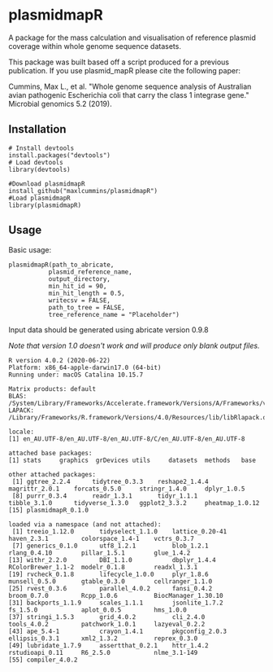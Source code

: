 # plasmidmapR
A package for the mass calculation and visualisation of reference plasmid coverage within whole genome sequence datasets.

This package was built based off a script produced for a previous publication. If you use plasmid_mapR please cite the following paper:

Cummins, Max L., et al. "Whole genome sequence analysis of Australian avian pathogenic Escherichia coli that carry the class 1 integrase gene." Microbial genomics 5.2 (2019).

## Installation

```
# Install devtools
install.packages("devtools")
# Load devtools
library(devtools)

#Download plasmidmapR
install_github("maxlcummins/plasmidmapR")
#Load plasmidmapR
library(plasmidmapR)

```

## Usage

Basic usage:

```
plasmidmapR(path_to_abricate,
           plasmid_reference_name,
           output_directory,
           min_hit_id = 90,
           min_hit_length = 0.5,
           writecsv = FALSE,
           path_to_tree = FALSE,
           tree_reference_name = "Placeholder")
```

Input data should be generated using abricate version 0.9.8

*Note that version 1.0 doesn't work and will produce only blank output files.*

```
R version 4.0.2 (2020-06-22)
Platform: x86_64-apple-darwin17.0 (64-bit)
Running under: macOS Catalina 10.15.7

Matrix products: default
BLAS:   /System/Library/Frameworks/Accelerate.framework/Versions/A/Frameworks/vecLib.framework/Versions/A/libBLAS.dylib
LAPACK: /Library/Frameworks/R.framework/Versions/4.0/Resources/lib/libRlapack.dylib

locale:
[1] en_AU.UTF-8/en_AU.UTF-8/en_AU.UTF-8/C/en_AU.UTF-8/en_AU.UTF-8

attached base packages:
[1] stats     graphics  grDevices utils     datasets  methods   base     

other attached packages:
 [1] ggtree_2.2.4      tidytree_0.3.3    reshape2_1.4.4    magrittr_2.0.1    forcats_0.5.0     stringr_1.4.0     dplyr_1.0.5      
 [8] purrr_0.3.4       readr_1.3.1       tidyr_1.1.1       tibble_3.1.0      tidyverse_1.3.0   ggplot2_3.3.2     pheatmap_1.0.12  
[15] plasmidmapR_0.1.0

loaded via a namespace (and not attached):
 [1] treeio_1.12.0       tidyselect_1.1.0    lattice_0.20-41     haven_2.3.1         colorspace_1.4-1    vctrs_0.3.7        
 [7] generics_0.1.0      utf8_1.2.1          blob_1.2.1          rlang_0.4.10        pillar_1.5.1        glue_1.4.2         
[13] withr_2.2.0         DBI_1.1.0           dbplyr_1.4.4        RColorBrewer_1.1-2  modelr_0.1.8        readxl_1.3.1       
[19] rvcheck_0.1.8       lifecycle_1.0.0     plyr_1.8.6          munsell_0.5.0       gtable_0.3.0        cellranger_1.1.0   
[25] rvest_0.3.6         parallel_4.0.2      fansi_0.4.2         broom_0.7.0         Rcpp_1.0.6          BiocManager_1.30.10
[31] backports_1.1.9     scales_1.1.1        jsonlite_1.7.2      fs_1.5.0            aplot_0.0.5         hms_1.0.0          
[37] stringi_1.5.3       grid_4.0.2          cli_2.4.0           tools_4.0.2         patchwork_1.0.1     lazyeval_0.2.2     
[43] ape_5.4-1           crayon_1.4.1        pkgconfig_2.0.3     ellipsis_0.3.1      xml2_1.3.2          reprex_0.3.0       
[49] lubridate_1.7.9     assertthat_0.2.1    httr_1.4.2          rstudioapi_0.11     R6_2.5.0            nlme_3.1-149       
[55] compiler_4.0.2     
```
